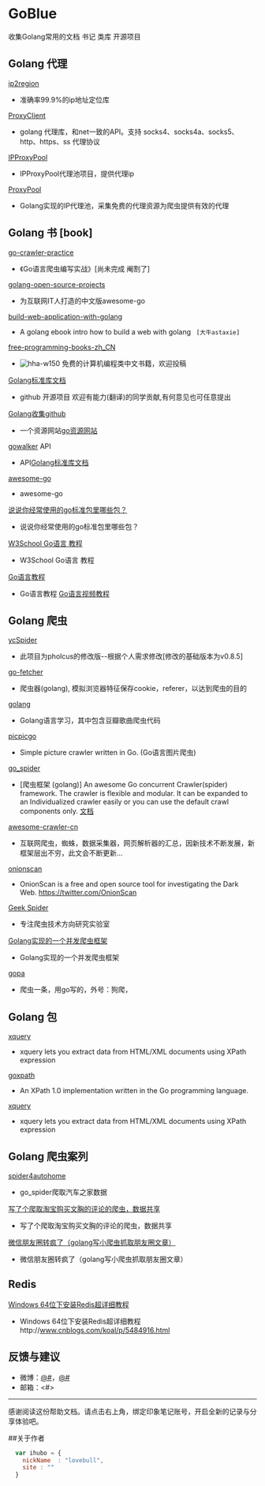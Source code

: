 # GoBlue
收集Golang常用的文档 书记  类库 开源项目

## Golang  代理

[ip2region](https://github.com/lionsoul2014/ip2region)
* 准确率99.9%的ip地址定位库

[ProxyClient](https://github.com/GameXG/ProxyClient)
- golang 代理库，和net一致的API。支持 socks4、socks4a、socks5、http、https、ss 代理协议
 
[IPProxyPool](https://github.com/qiyeboy/IPProxyPool)
- IPProxyPool代理池项目，提供代理ip

 
[ProxyPool](http://git.oschina.net/henson/ProxyPool)
- Golang实现的IP代理池，采集免费的代理资源为爬虫提供有效的代理

## Golang 书 [book]
[go-crawler-practice](https://github.com/henrylee2cn/go-crawler-practice)
- 《Go语言爬虫编写实战》[尚未完成 阉割了]


[golang-open-source-projects](https://github.com/hackstoic/golang-open-source-projects)
- 为互联网IT人打造的中文版awesome-go 


[build-web-application-with-golang](https://github.com/astaxie/build-web-application-with-golang)
- A golang ebook intro how to build a web with golang
  ` [大牛astaxie]`

[free-programming-books-zh_CN](https://github.com/justjavac/free-programming-books-zh_CN)
- ![hha-w150](https://assets-cdn.github.com/images/icons/emoji/unicode/1f4da.png) 免费的计算机编程类中文书籍，欢迎投稿
 
 

[Golang标准库文档](http://studygolang.com/pkgdoc)
-  github 开源项目 欢迎有能力(翻译)的同学贡献,有何意见也可任意提出
 
[Golang收集github](https://gitbrowse.com/repos/Unknwon/go-rock-libraries-showcases)
-  一个资源网站[go资源网站](http://www.ctolib.com/search/?term=xpath&catalogId=218)
 

[gowalker](https://gowalker.org/) API
-  API[Golang标准库文档](http://studygolang.com/pkgdoc)
 

[awesome-go](https://awesome-go.com/) 
-  awesome-go  


[说说你经常使用的go标准包里哪些包？](https://gocn.io/question/288) 
-  说说你经常使用的go标准包里哪些包？  

[W3School Go语言 教程](https://wizardforcel.gitbooks.io/w3school-go/content/20-5.html) 
-  W3School Go语言 教程  


[Go语言教程](http://yiibai.com/go/) 
-  Go语言教程 [Go语言视频教程](http://www.imooc.com/learn/345) 



## Golang 爬虫
[ycSpider](https://github.com/lesamly/ycSpider)
- 此项目为pholcus的修改版--根据个人需求修改[修改的基础版本为v0.8.5]



[go-fetcher](https://github.com/chzyer/go-fetcher)
- 爬虫器(golang), 模拟浏览器特征保存cookie，referer，以达到爬虫的目的


[golang](https://github.com/tangdu/golang)
- Golang语言学习，其中包含豆瓣歌曲爬虫代码


[picpicgo](https://github.com/weaming/picpicgo)
- Simple picture crawler written in Go. (Go语言图片爬虫)



[go_spider](https://github.com/hu17889/go_spider)
- [爬虫框架 (golang)] An awesome Go concurrent Crawler(spider) framework. The crawler is flexible and modular. It can be expanded to an Individualized crawler easily or you can use the default crawl components only.
    [文档](https://github.com/hu17889/go_spider/wiki/%E4%B8%AD%E6%96%87%E6%96%87%E6%A1%A3)


[awesome-crawler-cn](https://github.com/liinnux/awesome-crawler-cn)
- 互联网爬虫，蜘蛛，数据采集器，网页解析器的汇总，因新技术不断发展，新框架层出不穷，此文会不断更新...

[onionscan](https://github.com/s-rah/onionscan)
- OnionScan is a free and open source tool for investigating the Dark Web. https://twitter.com/OnionScan


[Geek Spider](https://geekspider.org/senior/146.html)
- 专注爬虫技术方向研究实验室

[Golang实现的一个并发爬虫框架](http://www.person168.com/?p=384)
- Golang实现的一个并发爬虫框架


[gopa](http://git.oschina.net/medcl/gopa)
- 爬虫一条，用go写的，外号：狗爬，  


## Golang  包

[xquery](https://github.com/antchfx/xquery)
- xquery lets you extract data from HTML/XML documents using XPath expression


[goxpath](https://github.com/ChrisTrenkamp/goxpath)
- An XPath 1.0 implementation written in the Go programming language.

[xquery](https://github.com/antchfx/xquery)
- xquery lets you extract data from HTML/XML documents using XPath expression

## Golang  爬虫案列

[spider4autohome](https://github.com/jockchou/spider4autohome)
- go_spider爬取汽车之家数据
 

[写了个爬取淘宝购买文胸的评论的爬虫，数据共享](http://studygolang.com/articles/8557)
- 写了个爬取淘宝购买文胸的评论的爬虫，数据共享



[微信朋友圈转疯了（golang写小爬虫抓取朋友圈文章）](http://studygolang.com/articles/225)
- 微信朋友圈转疯了（golang写小爬虫抓取朋友圈文章）

## Redis  
 [Windows 64位下安装Redis超详细教程](http://blog.csdn.net/jinwufeiyang/article/details/52156817)
 - Windows 64位下安装Redis超详细教程http://www.cnblogs.com/koal/p/5484916.html



## 反馈与建议
- 微博：[@#](@)，[@#](# "开发者个人账号")
- 邮箱：<#>

---------
感谢阅读这份帮助文档。请点击右上角，绑定印象笔记账号，开启全新的记录与分享体验吧。



[^demo]: 这是一个示例脚注。请查阅 [MultiMarkdown 文档](https://github.com/fletcher/MultiMarkdown/wiki/MultiMarkdown-Syntax-Guide#footnotes) 关于脚注的说明。 **限制：** 印象笔记的笔记内容使用 [ENML][5] 格式，基于 HTML，但是不支持某些标签和属性，例如id，这就导致`脚注`和`TOC`无法正常点击。


  [1]: http://maxiang.info/client_zh
  [2]: https://chrome.google.com/webstore/detail/kidnkfckhbdkfgbicccmdggmpgogehop
  [3]: http://adrai.github.io/flowchart.js/
  [4]: http://bramp.github.io/js-sequence-diagrams/
  [5]: https://dev.yinxiang.com/doc/articles/enml.php
  
  


##关于作者
```javascript
  var ihubo = {
    nickName  : "lovebull",
    site : ""
  }
```